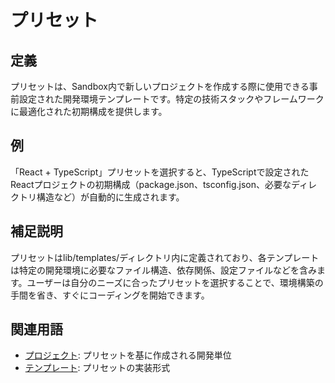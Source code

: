 # プリセット

## 定義
プリセットは、Sandbox内で新しいプロジェクトを作成する際に使用できる事前設定された開発環境テンプレートです。特定の技術スタックやフレームワークに最適化された初期構成を提供します。

## 例
「React + TypeScript」プリセットを選択すると、TypeScriptで設定されたReactプロジェクトの初期構成（package.json、tsconfig.json、必要なディレクトリ構造など）が自動的に生成されます。

## 補足説明
プリセットはlib/templates/ディレクトリ内に定義されており、各テンプレートは特定の開発環境に必要なファイル構造、依存関係、設定ファイルなどを含みます。ユーザーは自分のニーズに合ったプリセットを選択することで、環境構築の手間を省き、すぐにコーディングを開始できます。

## 関連用語
- [プロジェクト](./project.md): プリセットを基に作成される開発単位
- [テンプレート](./template.md): プリセットの実装形式
